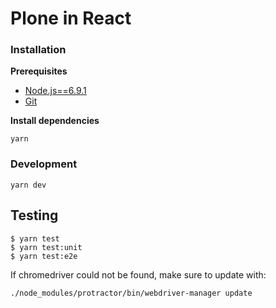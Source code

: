 Plone in React
==============

### Installation

**Prerequisites**
* [Node.js==6.9.1](https://nodejs.org/)
* [Git](http://git-scm.com/)

**Install dependencies**

    yarn

### Development

    yarn dev

## Testing

    $ yarn test
    $ yarn test:unit
    $ yarn test:e2e

If chromedriver could not be found, make sure to update with:

    ./node_modules/protractor/bin/webdriver-manager update
